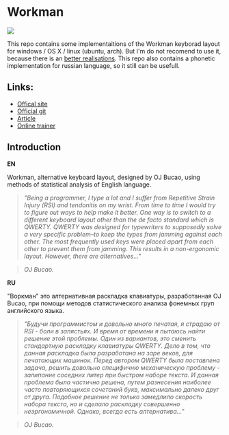 # Workman #

<img src="http://www.workmanlayout.com/blog/wp-content/uploads/2012/11/copy-g49133.png"/>

This repo contains some implementaitions of the Workman keyborad layout for windows / OS X / linux (ubuntu, arch).
But I'm do not recomend to use it, because there is an [better realisations](https://github.com/deekayen/workman).
This repo also contains a phonetic implementation for russian language, so it still can be usefull.

## Links: ##

 * [Offical site](http://www.workmanlayout.com/)
 * [Official git](https://github.com/deekayen/workman)
 * [Article](http://viralintrospection.wordpress.com/2010/09/06/a-different-philosophy-in-designing-keyboard-layouts/)
 * [Online trainer](http://klava.org/#eng_basic)

## Introduction ##

**EN** 

Workman, alternative keyboard layout, designed by OJ Bucao, using methods of statistical analysis of English language.
 
> *"Being a programmer, I type a lot and I suffer from Repetitive Strain Injury (RSI) and tendonitis on my wrist. From time to time I would try to figure out ways to help make it better. One way is to switch to a different keyboard layout other than the de facto standard which is QWERTY. QWERTY was designed for typewriters to supposedly solve a very specific problem–to keep the types from jamming against each other. The most frequently used keys were placed apart from each other to prevent them from jamming. This results in a non-ergonomic layout. However, there are alternatives..."* 

> *OJ Bucao.*

**RU** 

"Воркман" это алтернативная раскладка клавиатуры, разработанная OJ Bucao,
при помощи методов статистического анализа фонемных груп английского языка.

> *"Будучи программистом и довольно много печатая, я страдаю от RSI - боли в запястьях. И время от времени я пытаюсь найти решение этой проблемы. Один из вариантов, это сменить стандартную раскладку клавиатуры QWERTY. Дело в том, что данная раскладка была разработана на заре веков, для печатающих машинок. Перед автором QWERTY была поставлена задача, решить довольно специфичню механическую проблему - залипание соседних литер при быстром наборе текста. И данная проблема была частично решена, путем разнесения наиболее часто повторяющихся сочетаний букв, максимально далеко друг от друга. Подобное решение не только замедлило скорость набора текста, но и сделало раскладку совершенно неэргономичной. Однако, всегда есть алтернатива..."*

> *OJ Bucao.*
